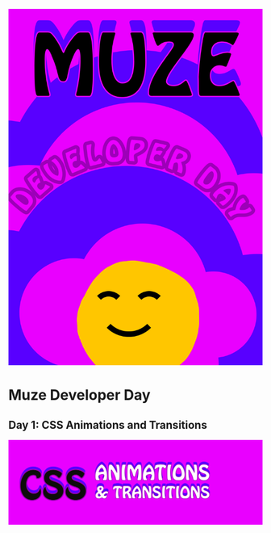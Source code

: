 ![Muze Developer Day Header](header.png)

# Muze Developer Day

## Day 1: CSS Animations and Transitions

[![CSS Animations and Transitions](css-animations-and-transitions.png)](css-animations-and-transitions.md)
